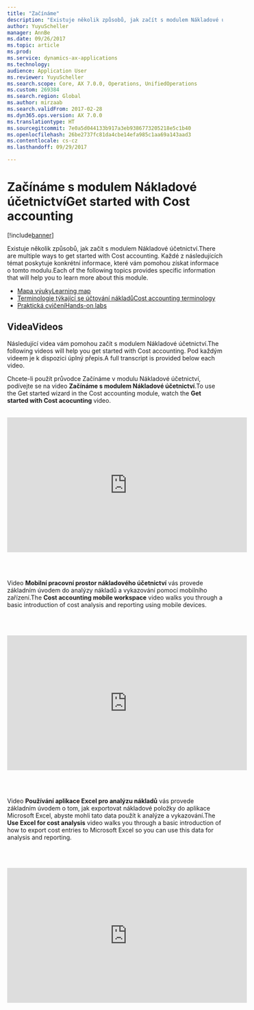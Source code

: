 ```yaml
---
title: "Začínáme"
description: "Existuje několik způsobů, jak začít s modulem Nákladové účetnictví."
author: YuyuScheller
manager: AnnBe
ms.date: 09/26/2017
ms.topic: article
ms.prod: 
ms.service: dynamics-ax-applications
ms.technology: 
audience: Application User
ms.reviewer: YuyuScheller
ms.search.scope: Core, AX 7.0.0, Operations, UnifiedOperations
ms.custom: 269384
ms.search.region: Global
ms.author: mirzaab
ms.search.validFrom: 2017-02-28
ms.dyn365.ops.version: AX 7.0.0
ms.translationtype: HT
ms.sourcegitcommit: 7e0a5d044133b917a3eb9386773205218e5c1b40
ms.openlocfilehash: 26be2737fc81da4cbe14efa985c1aa69a143aad3
ms.contentlocale: cs-cz
ms.lasthandoff: 09/29/2017

---
```


# <a name="get-started-with-cost-accounting"></a><span data-ttu-id="c4c32-103">Začínáme s modulem Nákladové účetnictví</span><span class="sxs-lookup"><span data-stu-id="c4c32-103">Get started with Cost accounting</span></span>

[!include[banner](../includes/banner.md)]

<span data-ttu-id="c4c32-104">Existuje několik způsobů, jak začít s modulem Nákladové účetnictví.</span><span class="sxs-lookup"><span data-stu-id="c4c32-104">There are multiple ways to get started with Cost accounting.</span></span> <span data-ttu-id="c4c32-105">Každé z následujících témat poskytuje konkrétní informace, které vám pomohou získat informace o tomto modulu.</span><span class="sxs-lookup"><span data-stu-id="c4c32-105">Each of the following topics provides specific information that will help you to learn more about this module.</span></span>

-  [<span data-ttu-id="c4c32-106">Mapa výuky</span><span class="sxs-lookup"><span data-stu-id="c4c32-106">Learning map</span></span>](cost-accounting-home-page.md)
-  [<span data-ttu-id="c4c32-107">Terminologie týkající se účtování nákladů</span><span class="sxs-lookup"><span data-stu-id="c4c32-107">Cost accounting terminology</span></span>](terms-cost-accounting.md)
-  [<span data-ttu-id="c4c32-108">Praktická cvičení</span><span class="sxs-lookup"><span data-stu-id="c4c32-108">Hands-on labs</span></span>](https://mbs.microsoft.com/customersource/northamerica/AX/learning/documentation/white-papers/msd365optgtstcostacc)

## <a name="videos"></a><span data-ttu-id="c4c32-109">Videa</span><span class="sxs-lookup"><span data-stu-id="c4c32-109">Videos</span></span>

<span data-ttu-id="c4c32-110">Následující videa vám pomohou začít s modulem Nákladové účetnictví.</span><span class="sxs-lookup"><span data-stu-id="c4c32-110">The following videos will help you get started with Cost accounting.</span></span> <span data-ttu-id="c4c32-111">Pod každým videem je k dispozici úplný přepis.</span><span class="sxs-lookup"><span data-stu-id="c4c32-111">A full transcript is provided below each video.</span></span>

<span data-ttu-id="c4c32-112">Chcete-li použít průvodce Začínáme v modulu Nákladové účetnictví, podívejte se na video **Začínáme s modulem Nákladové účetnictví**.</span><span class="sxs-lookup"><span data-stu-id="c4c32-112">To use the Get started wizard in the Cost accounting module, watch the **Get started with Cost acocunting** video.</span></span> 

<br/>
<table>
<tr>
<iframe width="560" height="315" src="https://www.youtube.com/embed/1pUDtJQZ8FU" frameborder="0" allowfullscreen></iframe>
</tr>
<table>
<br/>

<span data-ttu-id="c4c32-113">Video **Mobilní pracovní prostor nákladového účetnictví** vás provede základním úvodem do analýzy nákladů a vykazování pomocí mobilního zařízení.</span><span class="sxs-lookup"><span data-stu-id="c4c32-113">The **Cost accounting mobile workspace** video walks you through a basic introduction of cost analysis and reporting using mobile devices.</span></span> 

<br/>
<table>
<tr>
<iframe width="560" height="315" src="https://www.youtube.com/embed/imsuTg8rUVk" frameborder="0" allowfullscreen></iframe>
</tr>
<table>
<br/>

<span data-ttu-id="c4c32-114">Video **Používání aplikace Excel pro analýzu nákladů** vás provede základním úvodem o tom, jak exportovat nákladové položky do aplikace Microsoft Excel, abyste mohli tato data použít k analýze a vykazování.</span><span class="sxs-lookup"><span data-stu-id="c4c32-114">The **Use Excel for cost analysis** video walks you through a basic introduction of how to export cost entries to Microsoft Excel so you can use this data for analysis and reporting.</span></span> 

<br/>
<table>
<tr>
<iframe width="560" height="315" src="https://www.youtube.com/embed/-HKHYdClvx8" frameborder="0" allowfullscreen></iframe>
</tr>
</table>
<br/>

